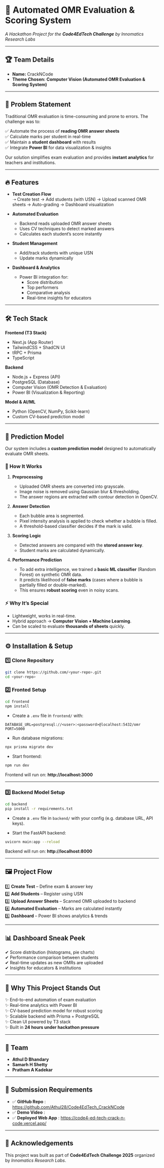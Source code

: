 # 📘 Automated OMR Evaluation & Scoring System  
*A Hackathon Project for the **Code4EdTech Challenge** by Innomatics Research Labs*  

---

## 🏆 Team Details  
- **Name:** CrackNCode
- **Theme Chosen:** **Computer Vision (Automated OMR Evaluation & Scoring System)**  

---

## 🚀 Problem Statement  
Traditional OMR evaluation is time-consuming and prone to errors. The challenge was to:  

✅ Automate the process of **reading OMR answer sheets**  
✅ Calculate marks per student in real-time  
✅ Maintain a **student dashboard** with results  
✅ Integrate **Power BI** for data visualization & insights  

Our solution simplifies exam evaluation and provides **instant analytics** for teachers and institutions.  

---

## 🔥 Features  
- **Test Creation Flow**  
  ➝ Create test → Add students (with USN) → Upload scanned OMR sheets → Auto-grading → Dashboard visualization  

- **Automated Evaluation**  
  - Backend reads uploaded OMR answer sheets  
  - Uses CV techniques to detect marked answers  
  - Calculates each student’s score instantly  

- **Student Management**  
  - Add/track students with unique USN  
  - Update marks dynamically  

- **Dashboard & Analytics**  
  - Power BI integration for:  
    - Score distribution  
    - Top performers  
    - Comparative analysis  
    - Real-time insights for educators  

---

## 🛠️ Tech Stack  

**Frontend (T3 Stack)**  
- Next.js (App Router)  
- TailwindCSS + ShadCN UI  
- tRPC + Prisma  
- TypeScript  

**Backend**  
- Node.js + Express (API)  
- PostgreSQL (Database)  
- Computer Vision (OMR Detection & Evaluation)  
- Power BI (Visualization & Reporting)  

**Model & AI/ML**  
- Python (OpenCV, NumPy, Scikit-learn)  
- Custom CV-based prediction model  

---

## 🤖 Prediction Model  

Our system includes a **custom prediction model** designed to automatically evaluate OMR sheets.  

### 🔎 How It Works  
1. **Preprocessing**  
   - Uploaded OMR sheets are converted into grayscale.  
   - Image noise is removed using Gaussian blur & thresholding.  
   - The answer regions are extracted with contour detection in OpenCV.  

2. **Answer Detection**  
   - Each bubble area is segmented.  
   - Pixel intensity analysis is applied to check whether a bubble is filled.  
   - A threshold-based classifier decides if the mark is valid.  

3. **Scoring Logic**  
   - Detected answers are compared with the **stored answer key**.  
   - Student marks are calculated dynamically.  

4. **Performance Prediction**  
   - To add extra intelligence, we trained a **basic ML classifier** (Random Forest) on synthetic OMR data.  
   - It predicts likelihood of **false marks** (cases where a bubble is partially filled or double-marked).  
   - This ensures **robust scoring** even in noisy scans.  

### ⚡ Why It’s Special  
- Lightweight, works in real-time.  
- Hybrid approach → **Computer Vision + Machine Learning**.  
- Can be scaled to evaluate **thousands of sheets** quickly.  

---

## ⚙️ Installation & Setup  

### 1️⃣ Clone Repository  
```bash
git clone https://github.com/<your-repo>.git
cd <your-repo>
```

### 2️⃣ Fronted Setup  
```bash
cd frontend
npm install
```

- Create a `.env` file in `frontend/` with:  
```env
DATABASE_URL=postgresql://<user>:<password>@localhost:5432/omr
PORT=5000
```

- Run database migrations:  
```bash
npx prisma migrate dev
```

- Start frontend:  
```bash
npm run dev
```

Frontend will run on: **http://localhost:3000**  

---

### 3️⃣ Backend Model Setup

```bash
cd backend
pip install -r requirements.txt
```

- Create a `.env` file in `backend/` with your config (e.g. database URL, API keys).

- Start the FastAPI backend:
```bash
uvicorn main:app --reload
```

Backend will run on: **http://localhost:8000**

---

## 🖼️ Project Flow  

1️⃣ **Create Test** – Define exam & answer key  
2️⃣ **Add Students** – Register using USN  
3️⃣ **Upload Answer Sheets** – Scanned OMR uploaded to backend  
4️⃣ **Automated Evaluation** – Marks are calculated instantly  
5️⃣ **Dashboard** – Power BI shows analytics & trends  

---

## 📊 Dashboard Sneak Peek  
✔ Score distribution (histograms, pie charts)  
✔ Performance comparison between students  
✔ Real-time updates as new OMRs are uploaded  
✔ Insights for educators & institutions  

---

## 🎯 Why This Project Stands Out  
✨ End-to-end automation of exam evaluation  
✨ Real-time analytics with Power BI  
✨ CV-based prediction model for robust scoring  
✨ Scalable backend with Prisma + PostgreSQL  
✨ Clean UI powered by T3 stack  
✨ Built in **24 hours under hackathon pressure**  

--- 

## 👥 Team  
- **Athul D Bhandary**
- **Samarh H Shetty**
- **Pratham A Kadekar**

---

## 📌 Submission Requirements  
- ✅ **GitHub Repo** : https://github.com/Athul28/Code4EdTech_CrackNCode
- ✅ **Demo Video** : 
- ✅ **Deployed Web App** : https://code4-ed-tech-crack-n-code.vercel.app/

---

## 🙌 Acknowledgements  
This project was built as part of **Code4EdTech Challenge 2025** organized by *Innomatics Research Labs*.  